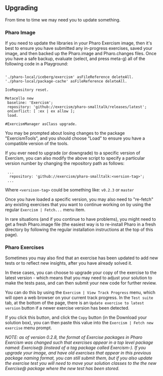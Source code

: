 ## Upgrading

From time to time we may need you to update something.

### Pharo Image

If you need to update the libraries in your Pharo Exercism image, then it's best to ensure you have submitted any in-progress exercises, saved your image, and then backed up the Pharo.image and Pharo.changes files. Once you have a safe backup, evaluate (select, and press meta-g) all of the following code in a Playground:

 ```smalltalk
 
 './pharo-local/iceberg/exercism' asFileReference deleteAll.
 './pharo-local/package-cache' asFileReference deleteAll.
 
 IceRepository reset.
 
 Metacello new 
  baseline: 'Exercism'; 
  repository: 'github://exercism/pharo-smalltalk/releases/latest';
  onConflict: [ :ex | ex allow ]; 
  load.
  
 #ExercismManager asClass upgrade. 
 ```

You may be prompted about losing changes to the package "ExercismTools", and you should choose "Load" to ensure you have a compatible version of the tools. 

If you ever need to upgrade (or downgrade) to a specific version of Exercism, you can also modify the above script to specify a particular version number by changing the repository path as follows:
 
```smalltalk
 ... 
  repository: 'github://exercism/pharo-smalltalk:<version-tag>';
 ...
 ```

Where `<versison-tag>` could be something like: `v0.2.3` or `master`
 
Once you have loaded a specific version, you may also need to "re-fetch" any existing exercises that you want to continue working on by using the regular `Exercism | Fetch...` menu item.
 
In rare situations (and if you continue to have problems), you might need to get a fresh Pharo.image file (the easiest way is to re-install Pharo in a fresh directory by following the regular installation instructions at the top of this page).

### Pharo Exercises

Sometimes you may also find that an exercise has been updated to add new tests or to reflect new insights, after you have already solved it.
 
In these cases, you can choose to upgrade your copy of the exercise to the latest version - which means that you may need to adjust your solution to make the tests pass, and can then submit your new code for further review.

You can do this by using the `Exercism | View Track Progress` menu, which will open a web browser on your current track progress. In the `Test suite` tab, at the bottom of the page, there is an `Update exercise to latest version` button if a newer exercise version has been detected. 

If you click this button, and click the `Copy` button (in the Download your solution box), you can then paste this value into the `Exercism | Fetch new exercise` menu prompt.

_NOTE: as of version 0.2.8, the format of Exercise packages in Pharo Exercism was changed such that exercises appear in a top level package named: Exercise@<Name> (instead of a tag package called Exercism-<Name>). If you upgrade your image, and have old exercises that appear in this previous package naming format, you can still submit them, but if you also update the exercise test you will need to move your solution classes to the the new Exercise@<Name> package where the new test has been stored._

